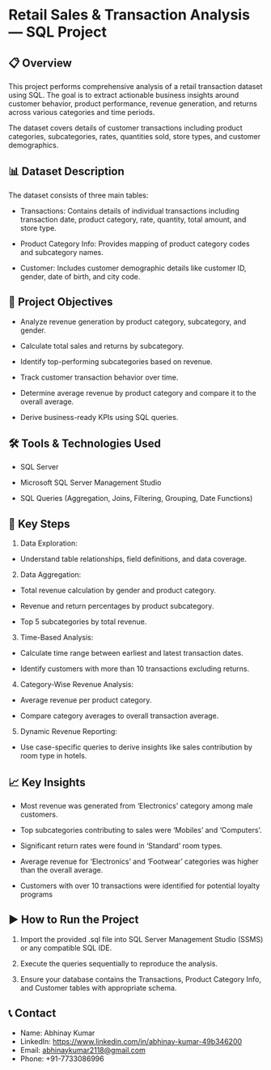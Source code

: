 
# Retail Sales & Transaction Analysis — SQL Project




## 📋 Overview
This project performs comprehensive analysis of a retail transaction dataset using SQL. The goal is to extract actionable business insights around customer behavior, product performance, revenue generation, and returns across various categories and time periods.

The dataset covers details of customer transactions including product categories, subcategories, rates, quantities sold, store types, and customer demographics.
## 📊 Dataset Description
The dataset consists of three main tables:

* Transactions: Contains details of individual transactions including transaction date, product category, rate, quantity, total amount, and store type.

* Product Category Info: Provides mapping of product category codes and subcategory names.

* Customer: Includes customer demographic details like customer ID, gender, date of birth, and city code.
## 🎯 Project Objectives
* Analyze revenue generation by product category, subcategory, and gender.

* Calculate total sales and returns by subcategory.

* Identify top-performing subcategories based on revenue.

* Track customer transaction behavior over time.

* Determine average revenue by product category and compare it to the overall average.

* Derive business-ready KPIs using SQL queries.
## 🛠️ Tools & Technologies Used
* SQL Server

* Microsoft SQL Server Management Studio

* SQL Queries (Aggregation, Joins, Filtering, Grouping, Date Functions)
## 📌 Key Steps
1. Data Exploration:
* Understand table relationships, field definitions, and data coverage.

2. Data Aggregation:

* Total revenue calculation by gender and product category.

* Revenue and return percentages by product subcategory.

* Top 5 subcategories by total revenue.

3. Time-Based Analysis:

* Calculate time range between earliest and latest transaction dates.

* Identify customers with more than 10 transactions excluding returns.

4. Category-Wise Revenue Analysis:

* Average revenue per product category.

* Compare category averages to overall transaction average.

5. Dynamic Revenue Reporting:

* Use case-specific queries to derive insights like sales contribution by room type in hotels.
## 📈 Key Insights
* Most revenue was generated from ‘Electronics’ category among male customers.

* Top subcategories contributing to sales were ‘Mobiles’ and ‘Computers’.

* Significant return rates were found in ‘Standard’ room types.

* Average revenue for ‘Electronics’ and ‘Footwear’ categories was higher than the overall average.

* Customers with over 10 transactions were identified for potential loyalty programs
## ▶️ How to Run the Project

1. Import the provided .sql file into SQL Server Management Studio (SSMS) or any compatible SQL IDE.

2. Execute the queries sequentially to reproduce the analysis.

3. Ensure your database contains the Transactions, Product Category Info, and Customer tables with appropriate schema.
## 📞 Contact
* Name: Abhinay Kumar
* LinkedIn: https://www.linkedin.com/in/abhinay-kumar-49b346200
* Email: abhinaykumar2118@gmail.com
* Phone: +91-7733086996